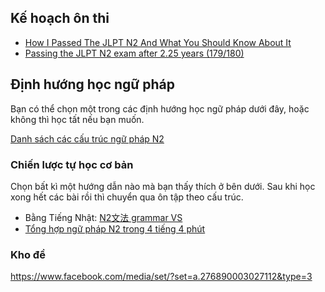## Kế hoạch ôn thi
- [How I Passed The JLPT N2 And What You Should Know About It](https://letsdiscoverthingsthataregood.wordpress.com/2023/01/31/how-i-passed-the-jlpt-n2-and-what-you-should-know-about-it/)
- [Passing the JLPT N2 exam after 2.25 years (179/180)](https://www.reddit.com/r/LearnJapanese/comments/10k9p11/passing_the_jlpt_n2_exam_after_225_years_179180/)


## Định hướng học ngữ pháp
Bạn có thể chọn một trong các định hướng học ngữ pháp dưới đây, hoặc không thì học tất nếu bạn muốn.

[Danh sách các cấu trúc ngữ pháp N2](cau-truc.md)

### Chiến lược tự học cơ bản
Chọn bất kì một hướng dẫn nào mà bạn thấy thích ở bên dưới. Sau khi học xong hết các bài rồi thì chuyển qua ôn tập theo cấu trúc.

- Bằng Tiếng Nhật: [N2文法 grammar VS](https://www.youtube.com/playlist?list=PLINFE8v4DOhvV5tJT77oF92vIwLLl6wAA)
- [Tổng hợp ngữ pháp N2 trong 4 tiếng 4 phút](https://www.youtube.com/watch?v=UrJnLkGIv-M)

### Kho đề

https://www.facebook.com/media/set/?set=a.276890003027112&type=3